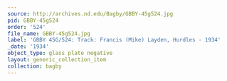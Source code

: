 ```yaml
---
source: http://archives.nd.edu/Bagby/GBBY-45g524.jpg
pid: GBBY-45g524
order: '524'
file_name: GBBY-45g524.jpg
label: 'GBBY 45G/524: Track: Francis (Mike) Layden, Hurdles - 1934'
_date: '1934'
object_type: glass plate negative
layout: generic_collection_item
collection: bagby
---
```

